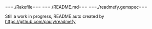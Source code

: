 ===./Rakefile===
===./README.md===
===./readmefy.gemspec===


Still a work in progress, README auto created by https://github.com/pauly/readmefy
